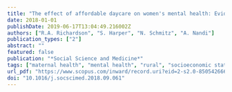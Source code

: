 ```yaml
---
title: "The effect of affordable daycare on women's mental health: Evidence from a cluster randomized trial in rural India"
date: 2018-01-01
publishDate: 2019-06-17T13:04:49.216002Z
authors: ["R.A. Richardson", "S. Harper", "N. Schmitz", "A. Nandi"]
publication_types: ["2"]
abstract: ""
featured: false
publication: "*Social Science and Medicine*"
tags: ["maternal health", "mental health", "rural", "socioeconomic status", "day care", "India", "partner violence", "randomized controlled trial"]
url_pdf: "https://www.scopus.com/inward/record.uri?eid=2-s2.0-85054266602&doi=10.1016%2fj.socscimed.2018.09.061&partnerID=40&md5=3e96c622d9a4b09978fd4c2397217ac7"
doi: "10.1016/j.socscimed.2018.09.061"
---
```


